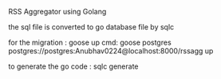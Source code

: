 RSS Aggregator using Golang



the sql file is converted to go database file by sqlc 

for the migration : 
goose up cmd:
goose postgres postgres://postgres:Anubhav0224@localhost:8000/rssagg up

to generate the go code :
sqlc generate 
